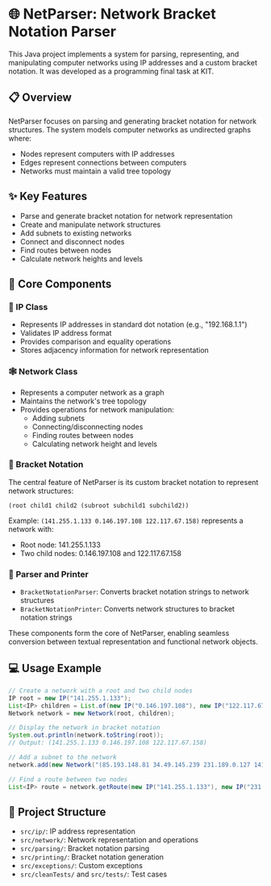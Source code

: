 # 🌐 NetParser: Network Bracket Notation Parser

This Java project implements a system for parsing, representing, and manipulating computer networks using IP addresses and a custom bracket notation. It was developed as a programming final task at KIT.

## 📋 Overview

NetParser focuses on parsing and generating bracket notation for network structures. The system models computer networks as undirected graphs where:
- Nodes represent computers with IP addresses
- Edges represent connections between computers
- Networks must maintain a valid tree topology

## ✨ Key Features

- Parse and generate bracket notation for network representation
- Create and manipulate network structures
- Add subnets to existing networks
- Connect and disconnect nodes
- Find routes between nodes
- Calculate network heights and levels

## 🧩 Core Components

### 🔢 IP Class
- Represents IP addresses in standard dot notation (e.g., "192.168.1.1")
- Validates IP address format
- Provides comparison and equality operations
- Stores adjacency information for network representation

### 🕸️ Network Class
- Represents a computer network as a graph
- Maintains the network's tree topology
- Provides operations for network manipulation:
  - Adding subnets
  - Connecting/disconnecting nodes
  - Finding routes between nodes
  - Calculating network height and levels

### 📝 Bracket Notation
The central feature of NetParser is its custom bracket notation to represent network structures:
```
(root child1 child2 (subroot subchild1 subchild2))
```

Example: `(141.255.1.133 0.146.197.108 122.117.67.158)` represents a network with:
- Root node: 141.255.1.133
- Two child nodes: 0.146.197.108 and 122.117.67.158

### 🔄 Parser and Printer
- `BracketNotationParser`: Converts bracket notation strings to network structures
- `BracketNotationPrinter`: Converts network structures to bracket notation strings

These components form the core of NetParser, enabling seamless conversion between textual representation and functional network objects.

## 💻 Usage Example

```java
// Create a network with a root and two child nodes
IP root = new IP("141.255.1.133");
List<IP> children = List.of(new IP("0.146.197.108"), new IP("122.117.67.158"));
Network network = new Network(root, children);

// Display the network in bracket notation
System.out.println(network.toString(root));
// Output: (141.255.1.133 0.146.197.108 122.117.67.158)

// Add a subnet to the network
network.add(new Network("(85.193.148.81 34.49.145.239 231.189.0.127 141.255.1.133)"));

// Find a route between two nodes
List<IP> route = network.getRoute(new IP("141.255.1.133"), new IP("231.189.0.127"));
```

## 📂 Project Structure

- `src/ip/`: IP address representation
- `src/network/`: Network representation and operations
- `src/parsing/`: Bracket notation parsing
- `src/printing/`: Bracket notation generation
- `src/exceptions/`: Custom exceptions
- `src/cleanTests/` and `src/tests/`: Test cases